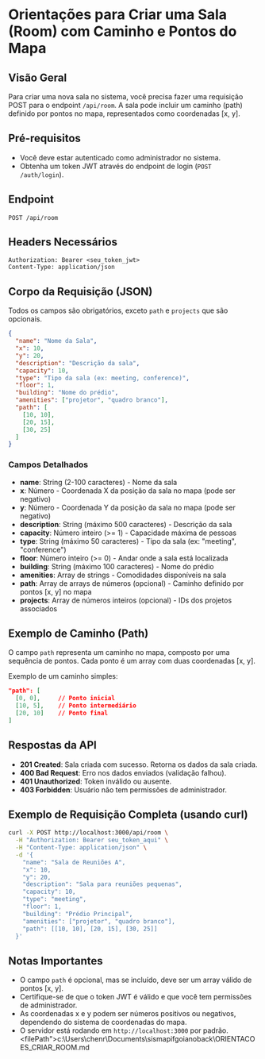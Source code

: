 # Orientações para Criar uma Sala (Room) com Caminho e Pontos do Mapa

## Visão Geral
Para criar uma nova sala no sistema, você precisa fazer uma requisição POST para o endpoint `/api/room`. A sala pode incluir um caminho (path) definido por pontos no mapa, representados como coordenadas [x, y].

## Pré-requisitos
- Você deve estar autenticado como administrador no sistema.
- Obtenha um token JWT através do endpoint de login (`POST /auth/login`).

## Endpoint
```
POST /api/room
```

## Headers Necessários
```
Authorization: Bearer <seu_token_jwt>
Content-Type: application/json
```

## Corpo da Requisição (JSON)
Todos os campos são obrigatórios, exceto `path` e `projects` que são opcionais.

```json
{
  "name": "Nome da Sala",
  "x": 10,
  "y": 20,
  "description": "Descrição da sala",
  "capacity": 10,
  "type": "Tipo da sala (ex: meeting, conference)",
  "floor": 1,
  "building": "Nome do prédio",
  "amenities": ["projetor", "quadro branco"],
  "path": [
    [10, 10],
    [20, 15],
    [30, 25]
  ]
}
```

### Campos Detalhados
- **name**: String (2-100 caracteres) - Nome da sala
- **x**: Número - Coordenada X da posição da sala no mapa (pode ser negativo)
- **y**: Número - Coordenada Y da posição da sala no mapa (pode ser negativo)
- **description**: String (máximo 500 caracteres) - Descrição da sala
- **capacity**: Número inteiro (>= 1) - Capacidade máxima de pessoas
- **type**: String (máximo 50 caracteres) - Tipo da sala (ex: "meeting", "conference")
- **floor**: Número inteiro (>= 0) - Andar onde a sala está localizada
- **building**: String (máximo 100 caracteres) - Nome do prédio
- **amenities**: Array de strings - Comodidades disponíveis na sala
- **path**: Array de arrays de números (opcional) - Caminho definido por pontos [x, y] no mapa
- **projects**: Array de números inteiros (opcional) - IDs dos projetos associados

## Exemplo de Caminho (Path)
O campo `path` representa um caminho no mapa, composto por uma sequência de pontos. Cada ponto é um array com duas coordenadas [x, y].

Exemplo de um caminho simples:
```json
"path": [
  [0, 0],     // Ponto inicial
  [10, 5],    // Ponto intermediário
  [20, 10]    // Ponto final
]
```

## Respostas da API
- **201 Created**: Sala criada com sucesso. Retorna os dados da sala criada.
- **400 Bad Request**: Erro nos dados enviados (validação falhou).
- **401 Unauthorized**: Token inválido ou ausente.
- **403 Forbidden**: Usuário não tem permissões de administrador.

## Exemplo de Requisição Completa (usando curl)
```bash
curl -X POST http://localhost:3000/api/room \
  -H "Authorization: Bearer seu_token_aqui" \
  -H "Content-Type: application/json" \
  -d '{
    "name": "Sala de Reuniões A",
    "x": 10,
    "y": 20,
    "description": "Sala para reuniões pequenas",
    "capacity": 10,
    "type": "meeting",
    "floor": 1,
    "building": "Prédio Principal",
    "amenities": ["projetor", "quadro branco"],
    "path": [[10, 10], [20, 15], [30, 25]]
  }'
```

## Notas Importantes
- O campo `path` é opcional, mas se incluído, deve ser um array válido de pontos [x, y].
- Certifique-se de que o token JWT é válido e que você tem permissões de administrador.
- As coordenadas x e y podem ser números positivos ou negativos, dependendo do sistema de coordenadas do mapa.
- O servidor está rodando em `http://localhost:3000` por padrão.</content>
<filePath">c:\Users\chenr\Documents\sismapifgoianoback\ORIENTACOES_CRIAR_ROOM.md